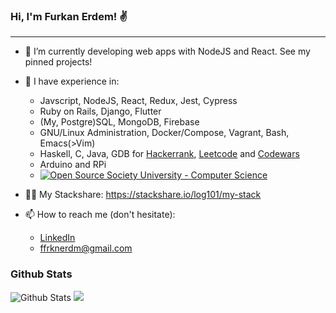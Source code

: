 ### Hi, I'm Furkan Erdem! ✌️

---

- 🔭 I’m currently developing web apps with NodeJS and React. See my pinned projects!

- 🧠 I have experience in:
  - Javscript, NodeJS, React, Redux, Jest, Cypress
  - Ruby on Rails, Django, Flutter
  - (My, Postgre)SQL, MongoDB, Firebase
  - GNU/Linux Administration, Docker/Compose, Vagrant, Bash, Emacs(>Vim)
  - Haskell, C, Java, GDB for [Hackerrank](https://www.hackerrank.com/frknerdm), [Leetcode](https://leetcode.com/frknerdm/) and [Codewars](https://www.codewars.com/users/log101)
  - Arduino and RPi
  - [![Open Source Society University - Computer Science](https://img.shields.io/badge/OSSU-computer--science-blue.svg)](https://github.com/ossu/computer-science)
  
- 👷‍♂️ My Stackshare: https://stackshare.io/log101/my-stack

- 📫 How to reach me (don't hesitate):
  - [LinkedIn](https://www.linkedin.com/in/furkan-erdem-506548218/)
  - ffrknerdm@gmail.com
  
### Github Stats
  
![Github Stats](https://github-readme-stats.vercel.app/api?username=log101&show_icons=true&theme=default&hide_border=false&locale=en)
![](https://github-profile-summary-cards.vercel.app/api/cards/profile-details?username=log101&theme=github)

<!--
**log101/log101** is a ✨ _special_ ✨ repository because its `README.md` (this file) appears on your GitHub profile.

Here are some ideas to get you started:

- 🔭 I’m currently working on ...
- 🌱 I’m currently learning ...
- 👯 I’m looking to collaborate on ...
- 🤔 I’m looking for help with ...
- 💬 Ask me about ...

- 😄 Pronouns: ...
- ⚡ Fun fact: ...
-->
